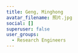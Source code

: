 ```yaml
---
title: Geng, Minghong
avatar_filename: 照片.jpg
social: []
superuser: false
user_groups:
  - Research Engineers
---
```

